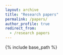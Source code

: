 ```yaml
---
layout: archive
title: "Research papers"
permalink: /papers/
author_profile: true
redirect_from:
  - /research papers
---
```


{% include base_path %}

